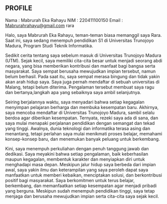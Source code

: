 ## PROFILE
Nama : Mabrurah Eka Rahayu
NIM : 220411100150
Email : Mabrurahrahayu@gmail.com
rara

Halo, saya Mabrurah Eka Rahayu, teman-teman biasa memanggil saya Rara. Saat ini, saya sedang menempuh pendidikan S1 di Universitas Trunojoyo Madura, Program Studi Teknik Informatika.

Sedikit cerita tentang saya sebelum masuk di Universitas Trunojoyo Madura (UTM). Sejak kecil, saya memiliki cita-cita besar untuk menjadi seorang abdi negara, yang bisa memberikan kontribusi dan manfaat bagi bangsa serta masyarakat. Saya sempat berusaha mewujudkan impian tersebut, namun belum berhasil. Pada saat itu, saya sempat merasa bingung dan tidak yakin akan arah hidup saya. Saya juga pernah mendaftar di sebuah universitas di Malang, tetapi belum diterima. Pengalaman tersebut membuat saya ragu dan bertanya,langkah apa yang sebaiknya saya ambil selanjutnya.

Seiring berjalannya waktu, saya menyadari bahwa setiap kegagalan menyimpan pelajaran berharga dan membuka kesempatan baru. Akhirnya, saya mencoba mendaftar di Universitas Trunojoyo Madura, sambil selalu berdoa agar diberikan kesempatan. Ternyata, rezeki saya ada di sana, dan saya mulai menapaki perjalanan pendidikan dengan semangat dan tekad yang tinggi. Awalnya, dunia teknologi dan informatika terasa asing dan menantang, tetapi perlahan saya mulai menikmati proses belajar, memahami konsep-konsep baru, dan menemukan banyak peluang untuk berkembang.

Kini, saya menempuh perkuliahan dengan penuh tanggung jawab dan dedikasi. Saya meyakini bahwa setiap pengalaman, baik keberhasilan maupun kegagalan, membentuk karakter dan menyiapkan diri untuk menghadapi masa depan. Meskipun jalur hidup saya berbeda dari impian awal, saya yakin ilmu dan keterampilan yang saya peroleh dapat saya manfaatkan untuk memberi kebaikan, menciptakan solusi, dan berkontribusi positif bagi masyarakat. Saya berkomitmen untuk terus belajar, berkembang, dan memanfaatkan setiap kesempatan agar menjadi pribadi yang berguna. Meskipun sudah menempuh pendidikan tinggi, saya tetap menjaga dan berusaha mewujudkan impian serta cita-cita saya sejak kecil.
